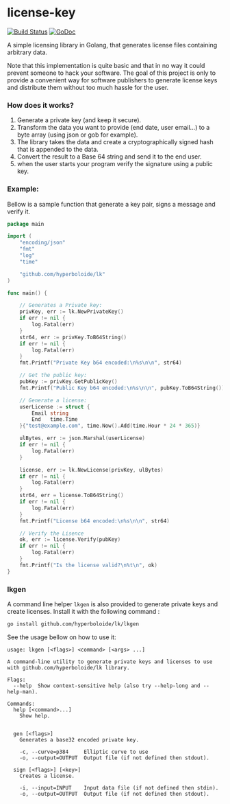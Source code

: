# license-key

[![Build Status](https://travis-ci.org/hyperboloide/lk.svg?branch=master)](https://travis-ci.org/hyperboloide/lk)
[![GoDoc](https://godoc.org/github.com/hyperboloide/lk?status.svg)](https://godoc.org/github.com/hyperboloide/lk)

A simple licensing library in Golang, that generates license files
containing arbitrary data.

Note that this implementation is quite basic and that in no way it could
prevent someone to hack your software. The goal of this project is only
to provide a convenient way for software publishers to generate license keys
and distribute them without too much hassle for the user.

### How does it works?

1. Generate a private key (and keep it secure).
2. Transform the data you want to provide (end date, user email...) to a byte array (using json or gob for example).
3. The library takes the data and create a cryptographically signed hash that is appended to the data.
4. Convert the result to a Base 64 string and send it to the end user.
5. when the user starts your program verify the signature using a public key.

### Example:

Bellow is a sample function that generate a key pair, signs a message and
verify it.

```go
package main

import (
	"encoding/json"
	"fmt"
	"log"
	"time"

	"github.com/hyperboloide/lk"
)

func main() {

	// Generates a Private key:
	privKey, err := lk.NewPrivateKey()
	if err != nil {
		log.Fatal(err)
	}
	str64, err := privKey.ToB64String()
	if err != nil {
		log.Fatal(err)
	}
	fmt.Printf("Private Key b64 encoded:\n%s\n\n", str64)

	// Get the public key:
	pubKey := privKey.GetPublicKey()
	fmt.Printf("Public Key b64 encoded:\n%s\n\n", pubKey.ToB64String())

	// Generate a license:
	userLicense := struct {
		Email string
		End   time.Time
	}{"test@example.com", time.Now().Add(time.Hour * 24 * 365)}

	ulBytes, err := json.Marshal(userLicense)
	if err != nil {
		log.Fatal(err)
	}

	license, err := lk.NewLicense(privKey, ulBytes)
	if err != nil {
		log.Fatal(err)
	}
	str64, err = license.ToB64String()
	if err != nil {
		log.Fatal(err)
	}
	fmt.Printf("License b64 encoded:\n%s\n\n", str64)

	// Verify the Lisence
	ok, err := license.Verify(pubKey)
	if err != nil {
		log.Fatal(err)
	}
	fmt.Printf("Is the license valid?\n%t\n", ok)
}
```

### lkgen

A command line helper `lkgen` is also provided to generate private keys and create licenses.
Install it with the following command :

```sh
go install github.com/hyperboloide/lk/lkgen
```

See the usage bellow on how to use it:

```
usage: lkgen [<flags>] <command> [<args> ...]

A command-line utility to generate private keys and licenses to use with github.com/hyperboloide/lk library.

Flags:
  --help  Show context-sensitive help (also try --help-long and --help-man).

Commands:
  help [<command>...]
    Show help.


  gen [<flags>]
    Generates a base32 encoded private key.

    -c, --curve=p384     Elliptic curve to use
    -o, --output=OUTPUT  Output file (if not defined then stdout).

  sign [<flags>] [<key>]
    Creates a license.

    -i, --input=INPUT    Input data file (if not defined then stdin).
    -o, --output=OUTPUT  Output file (if not defined then stdout).
```

